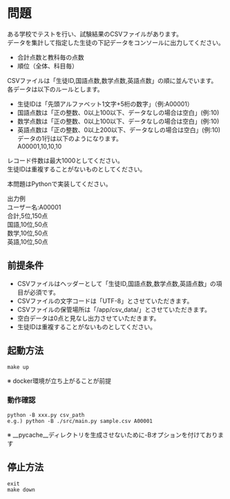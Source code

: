 # 問題

ある学校でテストを行い、試験結果のCSVファイルがあります。  
データを集計して指定した生徒の下記データをコンソールに出力してください。
- 合計点数と教科毎の点数
- 順位（全体、科目毎）

CSVファイルは「生徒ID,国語点数,数学点数,英語点数」の順に並んでいます。  
各データは以下のルールとします。  
- 生徒IDは「先頭アルファベット1文字+5桁の数字」（例:A00001）
- 国語点数は「正の整数、0以上100以下、データなしの場合は空白」(例:10)
- 数学点数は「正の整数、0以上100以下、データなしの場合は空白」(例:10)
- 英語点数は「正の整数、0以上200以下、データなしの場合は空白」(例:10)
データの1行は以下のようになります。  
A00001,10,10,10

レコード件数は最大1000としてください。  
生徒IDは重複することがないものとしてください。  

本問題はPythonで実装してください。

出力例  
ユーザー名:A00001  
合計,5位,150点  
国語,10位,50点  
数学,10位,50点  
英語,10位,50点  

## 前提条件
- CSVファイルはヘッダーとして「生徒ID,国語点数,数学点数,英語点数」の項目が必須です。
- CSVファイルの文字コードは「UTF-8」とさせていただきます。
- CSVファイルの保管場所は「/app/csv_data/」とさせていただきます。
- 空白データは0点と見なし出力させていただきます。
- 生徒IDは重複することがないものとしてください。

## 起動方法
```
make up
```
※ docker環境が立ち上がることが前提

### 動作確認

```
python -B xxx.py csv_path
e.g.) python -B ./src/main.py sample.csv A00001
```
※ __pycache__ディレクトリを生成させないために-Bオプションを付けております

## 停止方法

```
exit
make down
```

